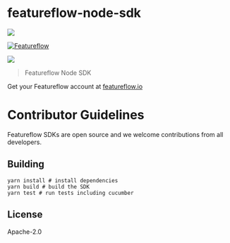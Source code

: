 # featureflow-node-sdk

[![][npm-img]][npm-url]

[![Featureflow](https://circleci.com/gh/featureflow/featureflow-node-sdk.svg?style=svg)](https://circleci.com/gh/featureflow/featureflow-node-sdk)

[![][dependency-img]][dependency-url]

> Featureflow Node SDK

Get your Featureflow account at [featureflow.io](http://www.featureflow.io)

# Contributor Guidelines

Featureflow SDKs are open source and we welcome contributions from all developers.


## Building

```
yarn install # install dependencies
yarn build # build the SDK
yarn test # run tests including cucumber
```
## License

Apache-2.0

[npm-url]: https://nodei.co/npm/featureflow-node-sdk
[npm-img]: https://nodei.co/npm/featureflow-node-sdk.png

[dependency-url]: https://www.featureflow.io
[dependency-img]: https://www.featureflow.io/wp-content/uploads/2016/12/featureflow-web.png
